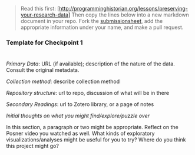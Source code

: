 >Read this first: [http://programminghistorian.org/lessons/preserving-your-research-data]
Then copy the lines below into a new markdown document in your repo. Fork the [submissionsheet](/syllabus/submissionsheet.md), add the appropriate information under your name, and make a pull request.

### Template for Checkpoint 1

# <My Name: Provisional Title>

*Primary Data*: URL (if available); description of the nature of the data. Consult the original metadata.

*Collection method*: describe collection method 

*Repository structure*: url to repo, discussion of what will be in there

*Secondary Readings*: url to Zotero library, or a page of notes

*Initial thoughts on what you might find/explore/puzzle over* 

In this section, a paragraph or two might be appropriate. Reflect on the Posner video you watched as well. What kinds of exploratory visualizations/analyses might be useful for you to try? Where do you think this project might go?

